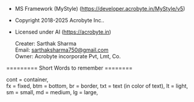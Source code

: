 * MS Framework (MyStyle) (https://developer.acrobyte.in/MyStyle/v5)
 * Copyright 2018-2025 Acrobyte Inc..
 * Licensed under AI (https://acrobyte.in)                                                       
                                                                                               
                                                                                                 
   Creater: Sarthak Sharma                                                            
   Email: sarthaksharma750@gmail.com                                                    
   Owner: Acrobyte incorporate Pvt, Lmt, Co.                                                    
                                                                                                        
                                                                                                          
========= Short Words to remember ========                                                             
                                                                                                     
cont = container,                                                                 
fx = fixed,
btm = bottom,
br = border,
txt = text (in color of text),
lt = light,
sm = small,
md = medium,
lg = large,
